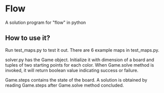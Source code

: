 # Flow
A solution program for "flow" in python

## How to use it?
Run test_maps.py to test it out. There are 6 example maps in test_maps.py. 

solver.py has the Game object. Initialize it with dimension of a board and tuples of two starting points for each color. 
When Game.solve method is invoked, it will return boolean value indicating success or failure.

Game.steps contains the state of the board. A solution is obtained by reading Game.steps after Game.solve method concluded.
